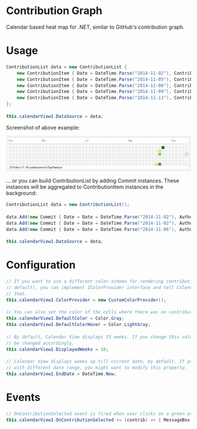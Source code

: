 Contribution Graph
=================

Calendar based heat map for .NET, similar to GitHub's contribution graph.

# Usage

```c#
ContributionList data = new ContributionList { 
    new ContributionItem { Date = DateTime.Parse("2014-11-02"), ContributionCount = 1, Subject = "A" },
    new ContributionItem { Date = DateTime.Parse("2014-11-05"), ContributionCount = 3, Subject = "B" },
    new ContributionItem { Date = DateTime.Parse("2014-11-06"), ContributionCount = 6, Subject = "C" },
    new ContributionItem { Date = DateTime.Parse("2014-11-09"), ContributionCount = 11, Subject = "D" },
    new ContributionItem { Date = DateTime.Parse("2014-11-11"), ContributionCount = 16, Subject = "DayPanel.cs" } 
};

this.calendarView1.DataSource = data;
```

Screenshot of above example:

![Contribution Graph](https://raw.githubusercontent.com/akos-sereg/ContributionGraph/master/ContributionGraph/Docs/Screenshot.png "Screenshot")

... or you can build ContributionList by adding Commit instances. These instances will be aggregated to ContributionItem instances in the background:

```c#
ContributionList data = new ContributionList();

data.Add(new Commit { Date = Date = DateTime.Parse("2014-11-02"), Author = "akos-sereg", Title = "Commit message #1" });
data.Add(new Commit { Date = Date = DateTime.Parse("2014-11-02"), Author = "akos-sereg", Title = "Commit message #2" });
data.Add(new Commit { Date = Date = DateTime.Parse("2014-11-06"), Author = "akos-sereg", Title = "Commit message #3" });

this.calendarView1.DataSource = data;
```

# Configuration

```c#
// If you want to use a different color-schema for rendering contribution cells (green ones by 
// default), you can implement IColorProvider interface and tell Calendar View component to use 
// that.
this.calendarView1.ColorProvider = new CustomColorProvider();

// You can also set the color of the cells where there was no contribution (gray by default).
this.calendarView1.DefaultColor = Color.Gray;
this.calendarView1.DefaultColorHover = Color.LightGray;

// By default, Calendar View displays 53 weeks. If you change this value, the control's width will 
// be changed accordingly.
this.calendarView1.DisplayedWeeks = 10;

// Calendar View displays weeks up till current date, by default. If you want to display contribution 
// with different date range, you might want to modify this property.
this.calendarView1.EndDate = DateTime.Now;
```

# Events

```c#
// OnContributionSelected event is fired when user clicks on a green or gray cell
this.calendarView1.OnContributionSelected += (contrib) => { MessageBox.Show(contrib.Subject); };
```

